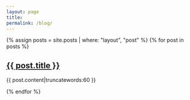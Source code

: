 ```yaml
---
layout: page
title: 
permalink: /blog/
---
```


{% assign posts = site.posts | where: "layout", "post" %}
{% for post in posts %}
  <h2><a href="{{ post.url }}">{{ post.title }}</a></h2>
  <p>{{ post.content|truncatewords:60 }}</p>
{% endfor %}
